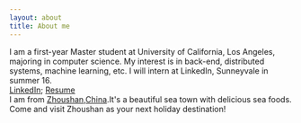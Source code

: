 ```yaml
---
layout: about
title: About me
---
```


I am a first-year Master student at University of California, Los Angeles, majoring
 in computer science. My interest is in back-end, distributed systems, machine learning,
 etc. I will intern at LinkedIn, Sunneyvale in summer 16.  
 [LinkedIn](https://www.linkedin.com/in/cnyao); [Resume](/assets/files/cv_yao.pdf)  
 I am from [Zhoushan,China](https://en.wikipedia.org/wiki/Zhoushan_Islands).It's
 a beautiful sea town with delicious sea foods. Come and visit Zhoushan as your next holiday
 destination!
